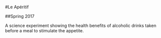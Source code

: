 #Le Apéritif

##Spring 2017

A science experiment showing the health benefits of alcoholic drinks taken before a meal to stimulate the appetite.